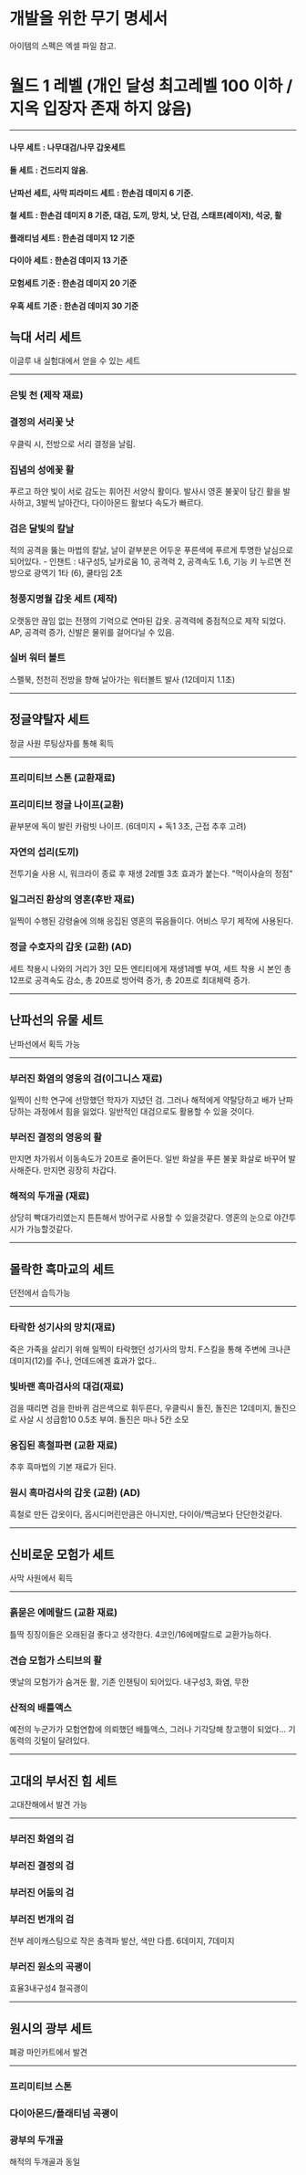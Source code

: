 # 개발을 위한 무기 명세서
아이템의 스펙은 엑셀 파일 참고.
# 월드 1 레벨 (개인 달성 최고레벨 100 이하 / 지옥 입장자 존재 하지 않음)
- - -
#### 나무 세트 : 나무대검/나무 갑옷세트
#### 돌 세트 : 건드리지 않음.
#### 난파선 세트, 사막 피라미드 세트 : 한손검 데미지 6 기준.
#### 철 세트 : 한손검 데미지 8 기준, 대검, 도끼, 망치, 낫, 단검, 스태프(레이저), 석궁, 활
#### 플래티넘 세트 : 한손검 데미지 12 기준
#### 다이아 세트 : 한손검 데미지 13 기준
#### 모험세트 기준 : 한손검 데미지 20 기준
#### 우흑 세트 기준 : 한손검 데미지 30 기준

## 늑대 서리 세트
 이글루 내 실험대에서 얻을 수 있는 세트
- - -
### 은빛 천 (제작 재료)
### 결정의 서리꽃 낫
우클릭 시, 전방으로 서리 결정을 날림.
### 집념의 성에꽃 활
푸르고 하얀 빛이 서로 감도는 휘어진 서양식 활이다. 발사시 영혼 불꽃이 담긴 활을 발사하고, 3발씩 날아간다, 다이아몬드 활보다 속도가 빠르다.
### 검은 달빛의 칼날
적의 공격을 뚫는 마법의 칼날, 날이 겉부분은 어두운 푸른색에 푸르게 투명한 날심으로 되어있다. - 인챈트 : 내구성5, 날카로움 10, 공격력 2, 공격속도 1.6, 기능 키 누르면 전방으로 광역기 1타 (6), 쿨타임 2초
### 청풍지명월 갑옷 세트 (제작)
오랫동안 끊임 없는 전쟁의 기억으로 연마된 갑옷. 공격력에 중점적으로 제작 되었다.
AP, 공격력 증가, 신발은 물위를 걸어다닐 수 있음.
### 실버 워터 볼트
스펠북, 천천히 전방을 향해 날아가는 워터볼트 발사 (12데미지 1.1초)
- - -
## 정글약탈자 세트
 정글 사원 루팅상자를 통해 획득
- - -
### 프리미티브 스톤 (교환재료)
### 프리미티브 정글 나이프(교환)
끝부분에 독이 발린 카람빗 나이프. (6데미지 + 독1 3초, 근접 추후 고려)
### 자연의 섭리(도끼)
전투기술 사용 시, 워크라이 종료 후 재생 2레벨 3초 효과가 붙는다.
"먹이사슬의 정점"
### 일그러진 환상의 영혼(후반 재료)
일찍이 수행된 강령술에 의해 응집된 영혼의 묶음들이다. 어비스 무기 제작에 사용된다.
### 정글 수호자의 갑옷 (교환) (AD)
세트 착용시 나와의 거리가 3인 모든 엔티티에게 재생1레벨 부여, 세트 착용 시 본인 총 12프로 공격속도 감소, 총 20프로 방어력 증가, 총 20프로 최대체력 증가.
- - -
## 난파선의 유물 세트
 난파선에서 획득 가능
- - -
### 부러진 화염의 영웅의 검(이그니스 재료)
일찍이 신학 연구에 선망했던 학자가 지녔던 검. 그러나 해적에게 약탈당하고 배가 난파당하는 과정에서 힘을 잃었다. 일반적인 대검으로도 활용할 수 있을 것이다.
### 부러진 결정의 영웅의 활
만지면 차가워서 이동속도가 20프로 줄어든다. 일반 화살을 푸른 불꽃 화살로 바꾸어 발사해준다. 만지면 굉장히 차갑다.
### 해적의 두개골 (재료)
상당히 빡대가리였는지 튼튼해서 방어구로 사용할 수 있을것같다. 영혼의 눈으로 야간투시가 가능할것같다.
- - -
## 몰락한 흑마교의 세트
 던전에서 습득가능
- - -
### 타락한 성기사의 망치(재료)
죽은 가족을 살리기 위해 일찍이 타락했던 성기사의 망치. F스킬을 통해 주변에 크나큰 데미지(12)를 주나, 언데드에겐 효과가 없다..
### 빛바랜 흑마검사의 대검(재료)
검을 때리면 검을 한바퀴 검은색으로 휘두른다, 우클릭시 돌진, 돌진은 12데미지, 돌진으로 사살 시 성급함10 0.5초 부여. 돌진은 마나 5칸 소모
### 응집된 흑철파편 (교환 재료)
추후 흑마법의 기본 재료가 된다.
### 원시 흑마검사의 갑옷 (교환) (AD)
흑철로 만든 갑옷이다, 옵시디머린만큼은 아니지만, 다이아/백금보다 단단한것같다.
- - -
## 신비로운 모험가 세트
사막 사원에서 획득
- - -
### 흙묻은 에메랄드 (교환 재료)
틀딱 징징이들은 오래된걸 좋다고 생각한다. 4코인/16에메랄드로 교환가능하다.
### 견습 모험가 스티브의 활
옛날의 모험가가 숨겨둔 활, 기존 인챈팅이 되어있다. 내구성3, 화염, 무한
### 산적의 배틀액스
예전의 누군가가 모험연합에 의뢰했던 배틀액스, 그러나 기각당해 창고행이 되었다... 기동력의 깃털이 달려있다.
- - -
## 고대의 부서진 힘 세트
고대잔해에서 발견 가능
- - -
### 부러진 화염의 검
### 부러진 결정의 검
### 부러진 어둠의 검
### 부러진 번개의 검
전부 레이캐스팅으로 작은 충격파 발산, 색만 다름. 6데미지, 7데미지
### 부러진 원소의 곡괭이
효율3내구성4 철곡괭이
- - -
## 원시의 광부 세트
폐광 마인카트에서 발견
- - -
### 프리미티브 스톤
### 다이아몬드/플래티넘 곡괭이
### 광부의 두개골
해적의 두개골과 동일
